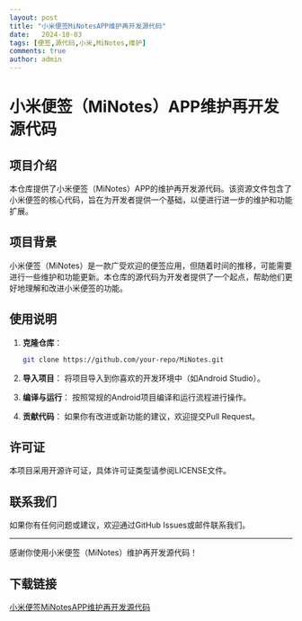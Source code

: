 ```yaml
---
layout: post
title: "小米便签MiNotesAPP维护再开发源代码"
date:   2024-10-03
tags: [便签,源代码,小米,MiNotes,维护]
comments: true
author: admin
---
```

# 小米便签（MiNotes）APP维护再开发源代码

## 项目介绍

本仓库提供了小米便签（MiNotes）APP的维护再开发源代码。该资源文件包含了小米便签的核心代码，旨在为开发者提供一个基础，以便进行进一步的维护和功能扩展。

## 项目背景

小米便签（MiNotes）是一款广受欢迎的便签应用，但随着时间的推移，可能需要进行一些维护和功能更新。本仓库的源代码为开发者提供了一个起点，帮助他们更好地理解和改进小米便签的功能。

## 使用说明

1. **克隆仓库**：
   ```bash
   git clone https://github.com/your-repo/MiNotes.git
   ```

2. **导入项目**：
   将项目导入到你喜欢的开发环境中（如Android Studio）。

3. **编译与运行**：
   按照常规的Android项目编译和运行流程进行操作。

4. **贡献代码**：
   如果你有改进或新功能的建议，欢迎提交Pull Request。

## 许可证

本项目采用开源许可证，具体许可证类型请参阅LICENSE文件。

## 联系我们

如果你有任何问题或建议，欢迎通过GitHub Issues或邮件联系我们。

---

感谢你使用小米便签（MiNotes）维护再开发源代码！

## 下载链接

[小米便签MiNotesAPP维护再开发源代码](https://pan.quark.cn/s/72998d6d09f8)